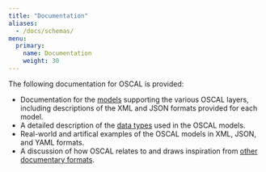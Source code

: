 ```yaml
---
title: "Documentation"
aliases:
  - /docs/schemas/
menu:
  primary:
    name: Documentation
    weight: 30
---
```


The following documentation for OSCAL is provided:

- Documentation for the [models](schema/) supporting the various OSCAL layers, including descriptions of the XML and JSON formats provided for each model.
- A detailed description of the [data types](schema/datatypes/) used in the OSCAL models.
- Real-world and artifical examples of the OSCAL models in XML, JSON, and YAML formats.
- A discussion of how OSCAL relates to and draws inspiration from [other documentary formats](relations-to-other/).
